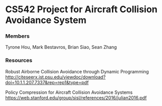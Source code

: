# CS542 Project for Aircraft Collision Avoidance System

### Members
Tyrone Hou, Mark Bestavros, Brian Siao, Sean Zhang

### Resources
Robust Airborne Collision Avoidance through Dynamic Programming </br>
http://citeseerx.ist.psu.edu/viewdoc/download?doi=10.1.1.207.7337&rep=rep1&type=pdf

Policy Compression for Aircraft Collision Avoidance Systems </br>
https://web.stanford.edu/group/sisl/references/2016/julian2016.pdf
